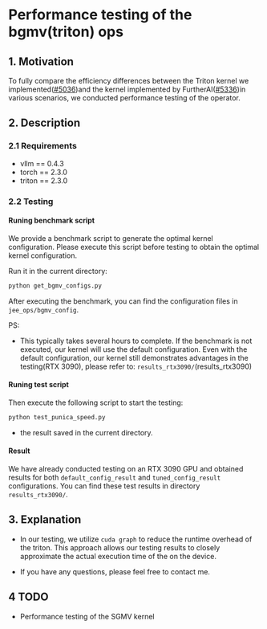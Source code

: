 # Performance testing of the bgmv(triton) ops

## 1. Motivation

To fully compare the efficiency differences between the Triton kernel we implemented([#5036](https://github.com/vllm-project/vllm/pull/5036))and the kernel implemented by FurtherAI([#5336](https://github.com/vllm-project/vllm/pull/5356))in various scenarios, we conducted performance testing of the operator.





## 2. Description

### 2.1 Requirements

- vllm == 0.4.3
- torch == 2.3.0
- triton == 2.3.0

### 2.2 Testing

#### Runing benchmark script
We provide a benchmark script to generate the optimal kernel configuration. Please execute this script before testing to obtain the optimal kernel configuration.

Run it in the current directory:

```bash
python get_bgmv_configs.py
```


After executing the benchmark, you can find the configuration files in `jee_ops/bgmv_config`.


PS:

- This typically takes several hours to complete. If the benchmark is not executed, our kernel will use the default configuration. Even with the default configuration, our kernel still demonstrates advantages in the testing(RTX 3090), please refer to: `results_rtx3090/`(results_rtx3090)



#### Runing test script

Then execute the following script to start the testing:

```bash
python test_punica_speed.py
```
- the result saved in the  current directory.


####  Result

We have already conducted testing on an RTX 3090 GPU and obtained results for both `default_config_result` and `tuned_config_result` configurations. You can find these test results in directory `results_rtx3090/`.

## 3. Explanation

- In our testing, we utilize `cuda graph` to  reduce the runtime overhead of the triton. This approach allows our testing results to closely approximate the actual execution time of the  on the device.

- If you have any questions, please feel free to contact me.

## 4 TODO 

-  Performance testing of the SGMV kernel